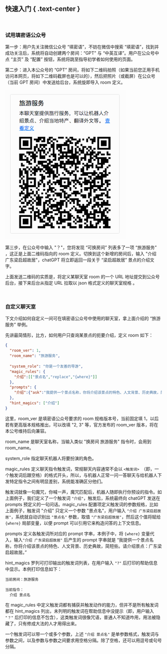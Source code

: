 快速入门 { .text-center }
-------

&nbsp;

### 试用填密语公众号

第一步：用户先关注微信公众号 “填密语”，不妨在微信中搜索 “填密语”，找到并成功关注后，系统将自动创建两个房间：“GPT” 与 “中英互译”。用户在公众号中点 “主页” 及 “配置” 按钮，系统将跳至指导初学者如何使用的页面。

第二步：进入本公众号的 “GPT” 房间，将如下二维码拍照（如果当前您正用手机访问本网页，将如下二维码截屏也是可以的），然后把照片（或截屏）在公众号（当前 GPT 房间）中发送给后台，系统旋即导入 room 定义。

![旅游服务二维码](res/prompt_sample.gif)

第三步，在公众号中输入 "？"，您将发现 “可换房间” 列表多了一项 “旅游服务” ，这正是上面二维码指向的 room 定义。切换到这个新增的房间后，输入 "介绍 广东梁启超故居"，chatGPT 将立即返回一段关于 “梁启超故居” 景点的介绍文字。

上面发送二维码的实质是，将定义某聊天室 room 的一个 URL 地址提交到公众号后台，接下来后台从指定 URL 拉取以 json 格式定义的聊天室规格 。

&nbsp;

### 自定义聊天室

下文介绍如何自定义一间可在填密语公众号中使用的聊天室，拿上面介绍的 “旅游服务” 举例。

先讲最简情形，比方，如何用户只查询某景点的扼要介绍，定义 room 如下：

``` json
{
  "room_ver": 1,
  "room_name": "旅游服务",
  
  "system_role": "你是一个友善的导游",
  "magic_rules": {
    "介绍":[["景点名","replace","{where}"]]
  },
  "prompts": {
    "介绍":{"ask":"我提供一个景点名称，你将介绍该景点的特色、人文背景、历史典故，简短些。请介绍景点：{where} 。"}
  },
  "hint_magics": ["介绍"]
}
```

这里，room_ver 是填密语公众号要求的 room 规格版本号，当前固定填 1，以后若有更高版本规格推出，可以改填 "2, 3" 等，官方发布的 room_ver 版本，将在本公号维持后向兼容。

room_name 是聊天室名称，当输入类似 "换房间 旅游服务" 指令时，会用到 room_name。

system_role 指定聊天机器人将要扮演的角色。

magic_rules 定义聊天指令触发词，常规聊天内容通常不会以 `<触发词> `（即，一个触发词后跟空格）的格式开头，所以，与机器人正常一问一答聊天与给机器人下发特定指令之间有明显差别，系统能准确区分他们。

触发词就像一句魔咒，你喊一声，魔咒匹配后，机器人随即执行你预设的指令。如上面例子，我们定义了一个触发词 `"介绍"`，触发后，系统最终向 chatGPT 发送在 prompts 预定义的一句问话。magic_rules 配置项定义触发词的参数规格，比如上面例子，触发词 "介绍" 只定义一个参数 "景点名"，用户输入 `"介绍 广东梁启超故居"`，系统就自动识别出 `"景点名"` 参数，取值 `"广东梁启超故居"`，然后这个值将赋给 `{where}` 局部变量，以便 prompt 可以引用它来构造问答的上下文信息。

prompts 定义各触发词所对应的 prompt 字串，本例子中，将 `{where}` 变量代入，输入`"介绍 广东梁启超故居"` 后产生的 prompt 字串就是 “我提供一个景点名称，你将介绍该景点的特色、人文背景、历史典故，简短些。请介绍景点：广东梁启超故居。” 

hint_magics 罗列可打印输出的触发词列表，在用户输入 `"?"` 后打印的帮助信息中显示。本例打印信息如下：

```
当前房间：旅游服务

当前指令：
  介绍 景点名
```

在 magic_rules 中定义触发词都有捕获并触发动作的能力，但并不是所有触发词都在 hint_magics 列出，未列明的触发词在帮助信息中没提示（即，用户输入 `"？"` 后打印的信息不包含），这类触发词很像咒语，普通人不知道咋用，用法被隐藏了，只有修成大法的人才用得出来。

一个触发词可以带一个或多个参数，上述 `"介绍 景点名"` 是单参数格式，触发词与参数之间，以及参数与参数之间要求用空格分隔。除了空格，还可以用逗号或句号分隔。
